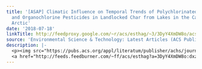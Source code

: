```yaml
---
title: '[ASAP] Climatic Influence on Temporal Trends of Polychlorinated Biphenyls
  and Organochlorine Pesticides in Landlocked Char from Lakes in the Canadian High
  Arctic'
date: '2018-07-18'
linkTitle: http://feedproxy.google.com/~r/acs/esthag/~3/3DyY4XmDW8o/acs.est.8b01860
source: 'Environmental Science & Technology: Latest Articles (ACS Publications)'
description: |-
  <p><img src="https://pubs.acs.org/appl/literatum/publisher/achs/journals/content/esthag/0/esthag.ahead-of-print/acs.est.8b01860/20180718/images/medium/es-2018-018608_0006.gif" alt="TOC Graphic"/></p><div><cite>Environmental Science & Technology</cite></div><div>DOI: 10.1021/acs.est.8b01860</div><div class="feedflare">
  <a href="http://feeds.feedburner.com/~ff/acs/esthag?a=3DyY4XmDW8o:dxzVP8t7CxM:yIl2AUoC8zA"><img src="http://feeds.feedburner.com/~ff/acs/esthag?d=yIl2AUoC8zA" border="0"></img></a>
---
```

